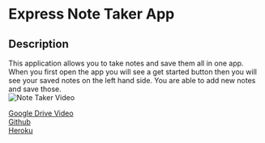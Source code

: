 # Express Note Taker App

## Description  
This application allows you to take notes and save them all in one app. When you first open the app you will see a get started button then you will see your saved notes on the left hand side. You are able to add new notes and save those.   
![Note Taker Video ](https://drive.google.com/file/d/1Zo-Ph84jwrsrB-bmxNq4XiDVSwAY6rD3/view?usp=share_link)



[Google Drive Video](https://drive.google.com/file/d/1Zo-Ph84jwrsrB-bmxNq4XiDVSwAY6rD3/view?usp=share_link)  
[Github](https://github.com/MontineSproul/express_note_taker)  
[Heroku](https://express-note-taker-ams.herokuapp.com/)  